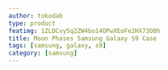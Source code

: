 ```yaml
---
author: tokodab
type: product
featimg: 1ZLDCvy5q2ZW4bo14OPwXEoFe2HX73O0h
title: Moon Phases Samsung Galaxy S9 Case
tags: [samsung, galaxy, s9]
category: [samsung]
---
```

